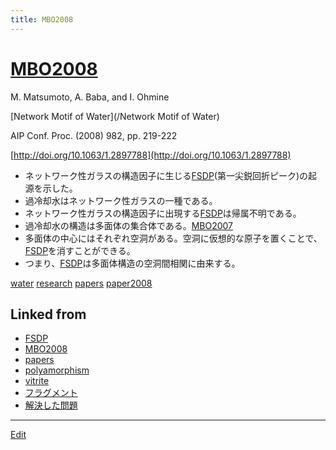 ```yaml
---
title: MBO2008
---
```

# [MBO2008](/MBO2008)

M. Matsumoto, A. Baba, and I. Ohmine

[Network Motif of Water](/Network Motif of Water)

AIP Conf. Proc. (2008) 982, pp. 219-222

[http://doi.org/10.1063/1.2897788](http://doi.org/10.1063/1.2897788)


* ネットワーク性ガラスの構造因子に生じる[FSDP](/FSDP)(第一尖鋭回折ピーク)の起源を示した。
* 過冷却水はネットワーク性ガラスの一種である。
* ネットワーク性ガラスの構造因子に出現する[FSDP](/FSDP)は帰属不明である。
* 過冷却水の構造は多面体の集合体である。[MBO2007](/MBO2007)
* 多面体の中心にはそれぞれ空洞がある。空洞に仮想的な原子を置くことで、[FSDP](/FSDP)を消すことができる。
* つまり、[FSDP](/FSDP)は多面体構造の空洞間相関に由来する。



[water](/water) [research](/research) [papers](/papers) [paper2008](/paper2008)





## Linked from

* [FSDP](/FSDP)
* [MBO2008](/MBO2008)
* [papers](/papers)
* [polyamorphism](/polyamorphism)
* [vitrite](/vitrite)
* [フラグメント](/フラグメント)
* [解決した問題](/解決した問題)


----

[Edit](https://github.com/vitroid/vitroid.github.io/edit/master/MD/MBO2008.md)


